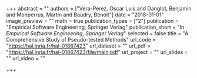 +++
abstract = ""
authors = ["Vera-Pérez, Oscar Luis and Danglot, Benjamin and Monperrus, Martin and Baudry, Benoit"]
date = "2018-01-01"
image_preview = ""
math = true
publication_types = ["2"]
publication = "Empirical Software Engineering, Springer Verlag"
publication_short = "In *Empirical Software Engineering, Springer Verlag*"
selected = false
title = "A Comprehensive Study of Pseudo-tested Methods"
url_code = "https://hal.inria.fr/hal-01867423"
url_dataset = ""
url_pdf = "https://hal.inria.fr/hal-01867423/file/main.pdf"
url_project = ""
url_slides = ""
url_video = ""

+++

